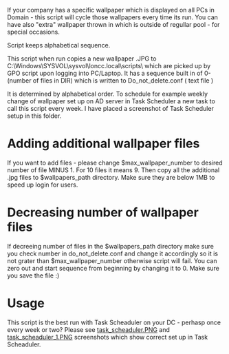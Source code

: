 If your company has a specific wallpaper which is displayed on all PCs in Domain - this script will cycle those wallpapers every time its run. You can have also "extra" wallpaper thrown in which is outside of regullar pool - for special occasions.

Script keeps alphabetical sequence. 

This script when run copies a new wallpaper .JPG to C:\Windows\SYSVOL\sysvol\loncc.local\scripts\ which are
picked up by GPO script upon logging into PC/Laptop. It has a sequence built in of 0-(number of files in DIR) which is written to Do_not_delete.conf ( text file )


It is determined by alphabetical order. 
To schedule for example weekly change of wallpaper set up on AD server in Task Scheduler a new task to call this script every week.
I have placed a screenshot of Task Scheduler setup in this folder.


# Adding additional wallpaper files

If you want to add files - please change $max_wallpaper_number to desired number of file MINUS 1. For 10 files it means 9. 
Then copy all the additional .jpg files to $wallpapers_path directory. Make sure they are below 1MB to speed up login for users.

# Decreasing number of wallpaper files

If decreeing number of files in the $wallpapers_path directory make sure you check number in do_not_delete.conf and change it accordingly
so it is not grater than $max_wallpaper_number otherwise script will fail. You can zero out and start sequence from beginning by changing it to 0. 
Make sure you save the file :) 


# Usage

This script is the best run with Task Scheaduler on your DC - perhasp once every week or two? Please see [task_scheaduler.PNG](task_scheaduler.PNG) and [task_scheaduler_1.PNG](task_scheaduler_1.PNG) screenshots which show correct set up in Task Scheaduler.



